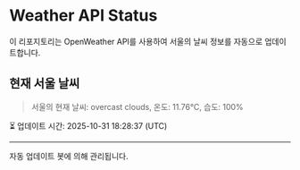 
# Weather API Status

이 리포지토리는 OpenWeather API를 사용하여 서울의 날씨 정보를 자동으로 업데이트합니다.

## 현재 서울 날씨
> 서울의 현재 날씨: overcast clouds, 온도: 11.76°C, 습도: 100%

⏳ 업데이트 시간: 2025-10-31 18:28:37 (UTC)

---
자동 업데이트 봇에 의해 관리됩니다.
